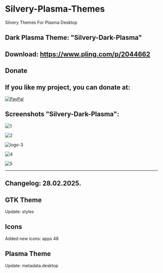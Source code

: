 # Silvery-Plasma-Themes
Silvery Themes For Plasma Desktop 

Dark Plasma Theme: "Silvery-Dark-Plasma" 
------------------------------

Download: https://www.pling.com/p/2044662
-------------------------------------------



<html>
  <head>
    <meta charset="utf-8" />
  </head>
  <body>
    <h2>Donate</h2>
    <h2>If you like my project, you can donate at:</h2>
    <a href="https://www.paypal.com/paypalme/VesnaLazic">
<img src="PayPal.png" alt="PayPal" />
    </a>
  </body>
</html>



Screenshots "Silvery-Dark-Plasma":
---------------------------------

![1](https://github.com/L4ki/Silvery-Plasma-Themes/assets/45247573/533fdb16-d65c-457b-b87e-12dbbb10b175)

![2](https://github.com/L4ki/Silvery-Plasma-Themes/assets/45247573/1b33bf46-93a3-4a12-8a44-c469caf3efa2)

![logo-3](https://github.com/L4ki/Silvery-Plasma-Themes/assets/45247573/e4eeb2d0-031e-4c1a-b34c-88a985e78913)

![4](https://github.com/L4ki/Silvery-Plasma-Themes/assets/45247573/c58d8f75-de9d-477c-a717-6bd20c3fc9b9)

![5](https://github.com/L4ki/Silvery-Plasma-Themes/assets/45247573/bc330728-4492-4d2c-8914-af5c0cea46ac)

_____________________________________



Changelog: 28.02.2025.
----------------------

GTK Theme
---------

Update: styles

Icons
-----

Added new icons: apps 48

Plasma Theme
------------

Update: metadata.desktop



